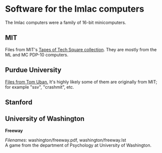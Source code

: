 # Software for the Imlac computers

The Imlac computers were a family of 16-bit minicomputers.

## MIT

Files from MIT's [Tapes of Tech Square
collection](https://archivesspace.mit.edu/repositories/2/resources/1265).
They are mostly from the ML and MC PDP-10 computers.

## Purdue University

[Files from Tom Uban.](http://www.ubanproductions.com/imlac_sw.html)
It's highly likely some of them are originally from MIT; for example
"ssv", "crashmit", etc.

## Stanford

## University of Washington

**Freeway**

*Filenames*: washington/freeway.pdf, washington/freeway.lst  
A game from the department of Psychology at University of Washington.
